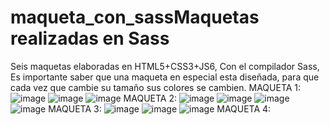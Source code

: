# maqueta_con_sassMaquetas realizadas en Sass
 Seis maquetas elaboradas en HTML5+CSS3+JS6, Con el compilador Sass, Es importante saber que una maqueta en especial esta diseñada, 
 para que cada vez que cambie su tamaño sus colores se cambien.
 MAQUETA 1:
 ![image](https://user-images.githubusercontent.com/101753244/166516323-70e5eae2-260e-4341-8c1b-e7f889dc924a.png)
![image](https://user-images.githubusercontent.com/101753244/166516354-f897e979-d32c-42e3-94c8-b1fb888855ae.png)
![image](https://user-images.githubusercontent.com/101753244/166516384-fae4f6af-138f-46de-9985-b5608f947369.png)
MAQUETA 2:
![image](https://user-images.githubusercontent.com/101753244/166516458-40030433-10f5-4c6f-b66d-d976c73e02f2.png)
![image](https://user-images.githubusercontent.com/101753244/166516477-f5a1bbf2-22f5-48bc-bfb3-40f1fd539104.png)
![image](https://user-images.githubusercontent.com/101753244/166516492-11177825-fb48-4ac3-8cfd-a9d580568934.png)
![image](https://user-images.githubusercontent.com/101753244/166516510-8ee871a1-b252-412d-a60a-9db9d658f01f.png)
MAQUETA 3:
![image](https://user-images.githubusercontent.com/101753244/166516586-b99bf957-5710-4f43-a0ef-0c060a646551.png)
![image](https://user-images.githubusercontent.com/101753244/166516605-76302aab-31d8-4ef7-922a-49bda8f470ae.png)
![image](https://user-images.githubusercontent.com/101753244/166516631-75277c22-a10e-4900-b14f-e4bcf29919d0.png)
MAQUETA 4:
